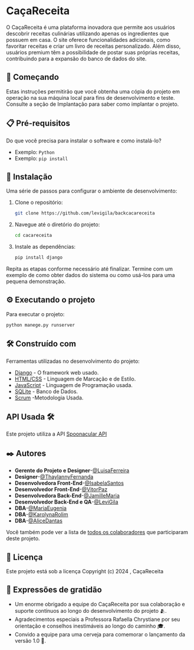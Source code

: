# CaçaReceita

O CaçaReceita é uma plataforma inovadora que permite aos usuários descobrir receitas culinárias utilizando apenas os ingredientes que possuem em casa. O site oferece funcionalidades adicionais, como favoritar receitas e criar um livro de receitas personalizado. Além disso, usuários premium têm a possibilidade de postar suas próprias receitas, contribuindo para a expansão do banco de dados do site.

## 🚀 Começando

Estas instruções permitirão que você obtenha uma cópia do projeto em operação na sua máquina local para fins de desenvolvimento e teste. Consulte a seção de Implantação para saber como implantar o projeto.

## 📋 Pré-requisitos

Do que você precisa para instalar o software e como instalá-lo?

- Exemplo: `Python` 
- Exemplo: `pip install`

## 🔧 Instalação

Uma série de passos para configurar o ambiente de desenvolvimento:

1. Clone o repositório:
   
   ```bash
   git clone https://github.com/levigila/backcacareceita
   ```
3. Navegue até o diretório do projeto:
   
   ```bash
   cd cacareceita
   ```
4. Instale as dependências:
   
   ```bash
   pip install django
   ```

Repita as etapas conforme necessário até finalizar. Termine com um exemplo de como obter dados do sistema ou como usá-los para uma pequena demonstração.

## ⚙️ Executando o projeto

Para executar o projeto:

```
python manege.py runserver
```

## 🛠️ Construído com

Ferramentas utilizadas no desenvolvimento do projeto:

- [Django](https://www.djangoproject.com/) - O framework web usado.
- [HTML/CSS](https://www.w3schools.com/) - Linguagem de Marcação e de Estilo.
- [JavaScript](https://nodejs.org/en) - Linguagem de Programação usada.
- [SQLite](https://www.sqlite.org/) - Banco de Dados.
- [Scrum](https://www.googleadservices.com/pagead/aclk?sa=L&ai=DChcSEwinrvej15yGAxUcmMIIHYzWBucYABABGgJqZg&ase=2&gclid=Cj0KCQjw6auyBhDzARIsALIo6v_1oS74YLYI0_rAoG34b_08EsncSOAxmRVXCbLQ7WKUCEe_mgC2RAgaAscSEALw_wcB&ohost=www.google.com&cid=CAESVuD2E7TzYd3ZhzeukkUAE8AHKsL4C0FSqX5TTPi8STQdd6QkzCUkxNdiIiNNvDm3v585lJL5-NOVgTLTMjLXRIIiyrrt_FwtmEFlw_29thSVY3bxBnD4&sig=AOD64_1i_LYwuAc9y78XJnpCqpmVLZNbzA&q&nis=4&adurl&ved=2ahUKEwjCie2j15yGAxVkqJUCHbaAADwQ0Qx6BAgFEAE) -Metodologia Usada.

## API Usada 🛠️

Este projeto utiliza a API [Spoonacular API](https://platform.fatsecret.com/platform-api?keyword=spoonacular%20api&device=c&network=g&gad_source=1&gclid=Cj0KCQjw6auyBhDzARIsALIo6v8NE7vqE3SsIQS4ja1g8L6_RNHzmvaM1sMdl7znFD4H6Sw3tR_0MFgaAufrEALw_wcBi)

## ✒️ Autores

- **Gerente do Projeto e Designer**-[@LuisaFerreira](https://www.linkedin.com/in/lu%C3%ADsa-ferreira-3316a0218/)
- **Designer**-[@ThaylannyFernanda](https://www.linkedin.com/in/thaylanny-fernanda-742b7a251/)
- **Desenvolvedora Front-End**-[@IsabelaSantos](https://www.linkedin.com/in/isabeladsilvati/)
- **Desenvolvedor Front-End**-[@VitorPaz](https://www.linkedin.com/in/viipaxx/)
- **Desenvolvedora Back-End**-[@JamilleMaria](https://www.linkedin.com/in/jamille-maria-815215249/)
- **Desenvolvedor Back-End e QA**-[@LeviGila](https://www.linkedin.com/in/levi-gila/)
- **DBA**-[@MariaEugenia](https://www.linkedin.com/in/maria-eugenia-98a6a91ab/)
- **DBA**-[@KarolynaRolim](https://www.linkedin.com/in/karolyna-rolim-1bb862237/)
- **DBA**-[@AliceDantas](https://www.linkedin.com/in/alice-dantas-343a11219/)
  
Você também pode ver a lista de [todos os colaboradores](https://github.com/levigila/backcacareceita/graphs/contributors) que participaram deste projeto.

## 📄 Licença

Este projeto está sob a licença 
Copyright (c) 2024 , CaçaReceita 

## 🎁 Expressões de gratidão

- Um enorme obrigado a equipe do CaçaReceita por sua colaboração e suporte contínuos ao longo do desenvolvimento do projeto 🫂.
- Agradecimentos especiais a Professora Rafaella Chrystiane por seu orientação e conselhos inestimáveis ao longo do caminho 🎓.
- Convido a equipe para uma cerveja para comemorar o lançamento da versão 1.0 🍺.
